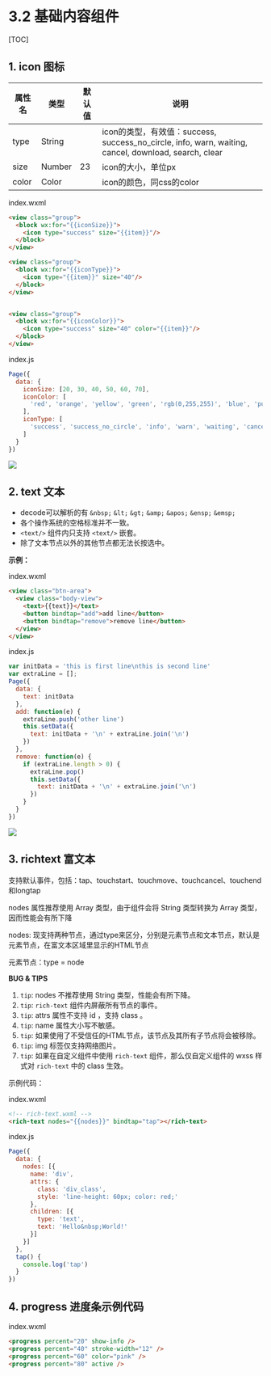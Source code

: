 # 3.2 基础内容组件

[TOC]



## 1. icon 图标

| 属性名 | 类型   | 默认值 | 说明                                                         |
| ------ | ------ | ------ | ------------------------------------------------------------ |
| type   | String |        | icon的类型，有效值：success, success_no_circle, info, warn, waiting, cancel, download, search, clear |
| size   | Number | 23     | icon的大小，单位px                                           |
| color  | Color  |        | icon的颜色，同css的color                                     |

index.wxml

```html
<view class="group">  
  <block wx:for="{{iconSize}}">
    <icon type="success" size="{{item}}"/>
  </block>
</view>

<view class="group">
  <block wx:for="{{iconType}}">
    <icon type="{{item}}" size="40"/>
  </block>
</view>


<view class="group">
  <block wx:for="{{iconColor}}">
    <icon type="success" size="40" color="{{item}}"/>
  </block>
</view>
```

index.js

```js
Page({
  data: {
    iconSize: [20, 30, 40, 50, 60, 70],
    iconColor: [
      'red', 'orange', 'yellow', 'green', 'rgb(0,255,255)', 'blue', 'purple'
    ],
    iconType: [
      'success', 'success_no_circle', 'info', 'warn', 'waiting', 'cancel', 'download', 'search', 'clear'
    ]
  }
})
```

![](./icon.png)

## 2. text 文本



- decode可以解析的有 `&nbsp;` `&lt;` `&gt;` `&amp;` `&apos;` `&ensp;` `&emsp;`
- 各个操作系统的空格标准并不一致。
- `<text/>` 组件内只支持 `<text/>` 嵌套。
- 除了文本节点以外的其他节点都无法长按选中。

**示例：**

index.wxml

```html
<view class="btn-area">
  <view class="body-view">
    <text>{{text}}</text>
    <button bindtap="add">add line</button>
    <button bindtap="remove">remove line</button>
  </view>
</view>
```

index.js

```js
var initData = 'this is first line\nthis is second line'
var extraLine = [];
Page({
  data: {
    text: initData
  },
  add: function(e) {
    extraLine.push('other line')
    this.setData({
      text: initData + '\n' + extraLine.join('\n')
    })
  },
  remove: function(e) {
    if (extraLine.length > 0) {
      extraLine.pop()
      this.setData({
        text: initData + '\n' + extraLine.join('\n')
      })
    }
  }
})
```

![](./text.png)



## 3. richtext 富文本

支持默认事件，包括：tap、touchstart、touchmove、touchcancel、touchend和longtap

nodes 属性推荐使用 Array 类型，由于组件会将 String 类型转换为 Array 类型，因而性能会有所下降

nodes: 现支持两种节点，通过type来区分，分别是元素节点和文本节点，默认是元素节点，在富文本区域里显示的HTML节点

元素节点：type = node

**BUG & TIPS**

1. `tip`: nodes 不推荐使用 String 类型，性能会有所下降。
2. `tip`: `rich-text` 组件内屏蔽所有节点的事件。
3. `tip`: attrs 属性不支持 id ，支持 class 。
4. `tip`: name 属性大小写不敏感。
5. `tip`: 如果使用了不受信任的HTML节点，该节点及其所有子节点将会被移除。
6. `tip`: img 标签仅支持网络图片。
7. `tip`: 如果在自定义组件中使用 `rich-text` 组件，那么仅自定义组件的 wxss 样式对 `rich-text` 中的 class 生效。


示例代码：

index.wxml

```html
<!-- rich-text.wxml -->
<rich-text nodes="{{nodes}}" bindtap="tap"></rich-text>
```

index.js

```js
Page({
  data: {
    nodes: [{
      name: 'div',
      attrs: {
        class: 'div_class',
        style: 'line-height: 60px; color: red;'
      },
      children: [{
        type: 'text',
        text: 'Hello&nbsp;World!'
      }]
    }]
  },
  tap() {
    console.log('tap')
  }
})
```

## 4. progress 进度条示例代码

index.wxml

```html
<progress percent="20" show-info />
<progress percent="40" stroke-width="12" />
<progress percent="60" color="pink" />
<progress percent="80" active />
```





